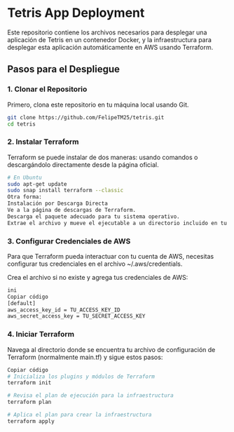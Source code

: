 # Tetris App Deployment

Este repositorio contiene los archivos necesarios para desplegar una aplicación de Tetris en un contenedor Docker, y la infraestructura para desplegar esta aplicación automáticamente en AWS usando Terraform.


## Pasos para el Despliegue

### 1. Clonar el Repositorio

Primero, clona este repositorio en tu máquina local usando Git.

```bash
git clone https://github.com/FelipeTM25/tetris.git
cd tetris
```
### 2. Instalar Terraform
Terraform se puede instalar de dos maneras: usando comandos o descargándolo directamente desde la página oficial.
```bash
# En Ubuntu
sudo apt-get update
sudo snap install terraform --classic
Otra forma:
Instalación por Descarga Directa
Ve a la página de descargas de Terraform.
Descarga el paquete adecuado para tu sistema operativo.
Extrae el archivo y mueve el ejecutable a un directorio incluido en tu variable PATH.
```
### 3. Configurar Credenciales de AWS
Para que Terraform pueda interactuar con tu cuenta de AWS, necesitas configurar tus credenciales en el archivo ~/.aws/credentials.

Crea el archivo si no existe y agrega tus credenciales de AWS:
```bash
ini
Copiar código
[default]
aws_access_key_id = TU_ACCESS_KEY_ID
aws_secret_access_key = TU_SECRET_ACCESS_KEY
```
### 4. Iniciar Terraform
Navega al directorio donde se encuentra tu archivo de configuración de Terraform (normalmente main.tf) y sigue estos pasos:

```bash
Copiar código
# Inicializa los plugins y módulos de Terraform
terraform init

# Revisa el plan de ejecución para la infraestructura
terraform plan

# Aplica el plan para crear la infraestructura
terraform apply
```
